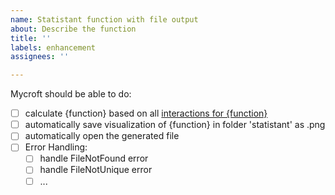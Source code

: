 ```yaml
---
name: Statistant function with file output
about: Describe the function
title: ''
labels: enhancement
assignees: ''

---
```


Mycroft should be able to do:

- [ ] calculate {function} based on all [interactions for {function}](https://github.com/hendrik-roth/statistant-skill/wiki/{function})
- [ ] automatically save visualization of {function} in folder 'statistant' as .png
- [ ] automatically open the generated file
- [ ] Error Handling:
  - [ ] handle FileNotFound error
  - [ ] handle FileNotUnique error
  - [ ] ...
